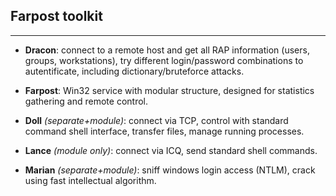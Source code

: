 ## Farpost toolkit ##

---

  * **Dracon**: connect to a remote host and get all RAP information (users, groups, workstations), try different login/password combinations to autentificate, including dictionary/bruteforce attacks.

  * **Farpost**: Win32 service with modular structure, designed for statistics gathering and remote control.

  * **Doll** _(separate+module)_: connect via TCP, control with standard command shell interface, transfer files, manage running processes.

  * **Lance** _(module only)_: connect via ICQ, send standard shell commands.

  * **Marian** _(separate+module)_: sniff windows login access (NTLM), crack using fast intellectual algorithm.